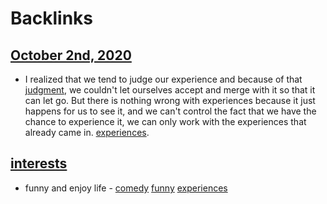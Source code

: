 
# Backlinks
## [October 2nd, 2020](<October 2nd, 2020.md>)
- I realized that we tend to judge our experience and because of that [judgment](<judgment.md>), we couldn't let ourselves accept and merge with it so that it can let go. But there is nothing wrong with experiences because it just happens for us to see it, and we can't control the fact that we have the chance to experience it, we can only work with the experiences that already came in. [experiences](<experiences.md>).

## [interests](<interests.md>)
- funny and enjoy life - [comedy](<comedy.md>) [funny](<funny.md>) [experiences](<experiences.md>)

